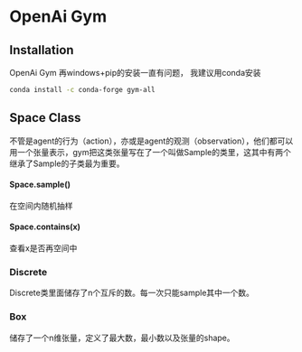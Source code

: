 # OpenAi Gym

## Installation
OpenAi Gym 再windows+pip的安装一直有问题， 我建议用conda安装

```bash
conda install -c conda-forge gym-all
```

## Space Class
不管是agent的行为（action），亦或是agent的观测（observation），他们都可以用一个张量表示，gym把这类张量写在了一个叫做Sample的类里，这其中有两个继承了Sample的子类最为重要。

#### Space.sample()
在空间内随机抽样
#### Space.contains(x)
查看x是否再空间中
### Discrete
Discrete类里面储存了n个互斥的数。每一次只能sample其中一个数。

### Box
储存了一个n维张量，定义了最大数，最小数以及张量的shape。